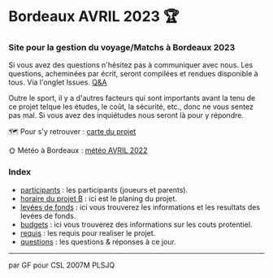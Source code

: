# Bordeaux AVRIL 2023 🏆

### Site pour la gestion du voyage/Matchs à Bordeaux 2023

Si vous avez des questions n'hésitez pas à communiquer avec nous. Les questions, acheminées par écrit, seront compilées et rendues disponible à tous.  Via l'onglet Issues. [Q&A](https://github.com/guyfrancoeur/Bordeaux2023/issues)

Outre le sport, il y a d'autres facteurs qui sont importants avant la tenu de ce projet telque les études, le coût, la sécurité, etc., donc ne vous sentez pas mal. Si vous avez des inquiétudes nous seront là pour y répondre.

🗺 Pour s'y retrouver : [carte du projet](https://www.google.com/maps/d/u/0/edit?mid=1VdnA9ThqQF8tnUslz9Hj8aTbvQNUm58&usp=sharing)

🌞 Météo à Bordeaux : [météo AVRIL 2022](https://www.historique-meteo.net/france/aquitaine/bordeaux/2022/04/)

### Index

- [participants](./participant.md) : les participants (joueurs et parents).
- [horaire du projet B](./horaire.md) : ici est le planing du projet.
- [levées de fonds](./fonds.md) : ici vous trouverez les informations et les resultats des levées de fonds.
- [budgets](./budget.md) : ici vous trouverez des informations sur les couts protentiel.
- [requis](./requis.md) : les requis pour realiser le projet.
- [questions](./questions.md) : les questions & réponses à ce jour.

---
par GF pour CSL 2007M PLSJQ
